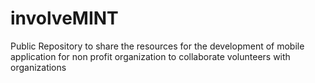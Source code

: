 # involveMINT
Public Repository to share the resources for the development of mobile application for non profit organization to collaborate volunteers with organizations 
